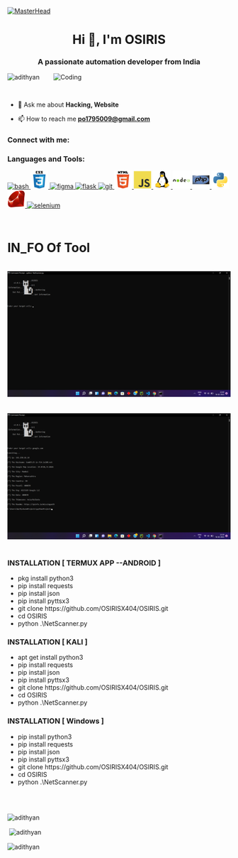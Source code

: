 [![MasterHead](https://1.bp.blogspot.com/-7A4WynwLsMw/XbBpCXG8fHI/AAAAAAAAMt4/uOa1bpLskYgrwGbllhSu2SDj_Mig8SXJQCLcBGAsYHQ/s1600/2000_600px.gif)](https://rishavchanda.io)
<h1 align="center">Hi 👋, I'm OSIRIS</h1>
<h3 align="center">A passionate automation developer from India</h3>
<img align="right" alt="Coding" width="400" src="https://cdn.dribbble.com/users/1162077/screenshots/3848914/programmer.gif">

<p align="left"> <img src="https://komarev.com/ghpvc/?username=adithyan&label=Profile%20views&color=0e75b6&style=flat" alt="adithyan" /> </p>

<p align="left"> <a href="https://twitter.com/" target="blank"><img src="https://img.shields.io/twitter/follow/?logo=twitter&style=for-the-badge" alt="" /></a> </p>

- 💬 Ask me about **Hacking, Website**

- 📫 How to reach me **po1795009@gmail.com**

<h3 align="left">Connect with me:</h3>
<p align="left">
</p>

<h3 align="left">Languages and Tools:</h3>
<p align="left"> <a href="https://www.gnu.org/software/bash/" target="_blank" rel="noreferrer"> <img src="https://www.vectorlogo.zone/logos/gnu_bash/gnu_bash-icon.svg" alt="bash" width="40" height="40"/> </a> <a href="https://www.w3schools.com/css/" target="_blank" rel="noreferrer"> <img src="https://raw.githubusercontent.com/devicons/devicon/master/icons/css3/css3-original-wordmark.svg" alt="css3" width="40" height="40"/> </a> <a href="https://www.figma.com/" target="_blank" rel="noreferrer"> <img src="https://www.vectorlogo.zone/logos/figma/figma-icon.svg" alt="figma" width="40" height="40"/> </a> <a href="https://flask.palletsprojects.com/" target="_blank" rel="noreferrer"> <img src="https://www.vectorlogo.zone/logos/pocoo_flask/pocoo_flask-icon.svg" alt="flask" width="40" height="40"/> </a> <a href="https://git-scm.com/" target="_blank" rel="noreferrer"> <img src="https://www.vectorlogo.zone/logos/git-scm/git-scm-icon.svg" alt="git" width="40" height="40"/> </a> <a href="https://www.w3.org/html/" target="_blank" rel="noreferrer"> <img src="https://raw.githubusercontent.com/devicons/devicon/master/icons/html5/html5-original-wordmark.svg" alt="html5" width="40" height="40"/> </a> <a href="https://developer.mozilla.org/en-US/docs/Web/JavaScript" target="_blank" rel="noreferrer"> <img src="https://raw.githubusercontent.com/devicons/devicon/master/icons/javascript/javascript-original.svg" alt="javascript" width="40" height="40"/> </a> <a href="https://www.linux.org/" target="_blank" rel="noreferrer"> <img src="https://raw.githubusercontent.com/devicons/devicon/master/icons/linux/linux-original.svg" alt="linux" width="40" height="40"/> </a> <a href="https://nodejs.org" target="_blank" rel="noreferrer"> <img src="https://raw.githubusercontent.com/devicons/devicon/master/icons/nodejs/nodejs-original-wordmark.svg" alt="nodejs" width="40" height="40"/> </a> <a href="https://www.php.net" target="_blank" rel="noreferrer"> <img src="https://raw.githubusercontent.com/devicons/devicon/master/icons/php/php-original.svg" alt="php" width="40" height="40"/> </a> <a href="https://www.python.org" target="_blank" rel="noreferrer"> <img src="https://raw.githubusercontent.com/devicons/devicon/master/icons/python/python-original.svg" alt="python" width="40" height="40"/> </a> <a href="https://www.ruby-lang.org/en/" target="_blank" rel="noreferrer"> <img src="https://raw.githubusercontent.com/devicons/devicon/master/icons/ruby/ruby-original.svg" alt="ruby" width="40" height="40"/> </a> <a href="https://www.selenium.dev" target="_blank" rel="noreferrer"> <img src="https://raw.githubusercontent.com/detain/svg-logos/780f25886640cef088af994181646db2f6b1a3f8/svg/selenium-logo.svg" alt="selenium" width="40" height="40"/> </a> </p><br>


<h1>IN_FO Of Tool</h1>
<br>
<img width="%80" src="Screenshot (4).png"><br>
<br>

<br>
<img width="%80" src="Screenshot (3).png"><br>
<br>




<h3>INSTALLATION [ TERMUX APP --ANDROID ]</h3>
<ul>
    <li>pkg install python3</li>
    <li>pip install requests</li>
    <li>pip install json</li>
    <li>pip install pyttsx3</li>
    <li>git clone https://github.com/OSIRISX404/OSIRIS.git</li>
    <li>cd OSIRIS</li>
    <li>python .\NetScanner.py</li>
</ul>

<h3>INSTALLATION [ KALI ]</h3>
<ul>
    <li>apt get install python3</li>
    <li>pip install requests</li>
    <li>pip install json</li>
    <li>pip install pyttsx3</li>
    <li>git clone https://github.com/OSIRISX404/OSIRIS.git</li>
    <li>cd OSIRIS</li>
    <li>python .\NetScanner.py</li>
</ul>

<h3>INSTALLATION [ Windows ]</h3>
<ul>
    <li>pip install python3</li>
    <li>pip install requests</li>
    <li>pip install json</li>
    <li>pip install pyttsx3</li>
    <li>git clone https://github.com/OSIRISX404/OSIRIS.git</li>
    <li>cd OSIRIS</li>
    <li>python .\NetScanner.py</li>
</ul>
<br>
<br>




<p><img align="center" src="https://github-readme-stats.vercel.app/api/top-langs?username=adithyan&show_icons=true&locale=en&layout=compact" alt="adithyan" /></p>

<p>&nbsp;<img align="center" src="https://github-readme-stats.vercel.app/api?username=adithyan&show_icons=true&locale=en" alt="adithyan" /></p>

<p><img align="center" src="https://github-readme-streak-stats.herokuapp.com/?user=adithyan&" alt="adithyan" /></p>

